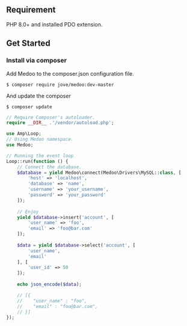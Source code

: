 ## Requirement

PHP 8.0+ and installed PDO extension.

## Get Started

### Install via composer

Add Medoo to the composer.json configuration file.
```
$ composer require jove/medoo:dev-master
```

And update the composer
```
$ composer update
```

```php
// Require Composer's autoloader.
require __DIR__ .'/vendor/autoload.php';

use Amp\Loop;
// Using Medoo namespace.
use Medoo;

// Running the event loop
Loop::run(function () {
    // Connect the database.
    $database = yield Medoo\connect(Medoo\Drivers\MySQL::class, [
        'host' => 'localhost',
        'database' => 'name',
        'username' => 'your_username',
        'password' => 'your_password'
    ]);
    
    // Enjoy
    yield $database->insert('account', [
        'user_name' => 'foo',
        'email' => 'foo@bar.com'
    ]);
    
    $data = yield $database->select('account', [
        'user_name',
        'email'
    ], [
        'user_id' => 50
    ]);
    
    echo json_encode($data);

    // [{
    //    "user_name" : "foo",
    //    "email" : "foo@bar.com",
    // }]
});
```